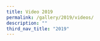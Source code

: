 ```yaml
---
title: Video 2019
permalink: /gallery/2019/videos/
description: ""
third_nav_title: "2019"
---
```


